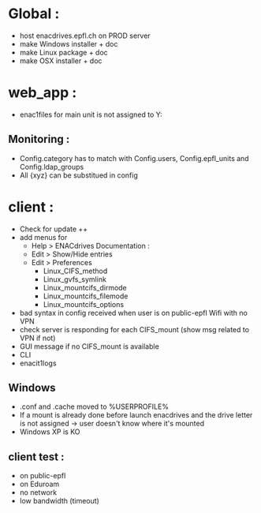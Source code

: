 
Global :
========

* host enacdrives.epfl.ch on PROD server
* make Windows installer + doc
* make Linux package + doc
* make OSX installer + doc


web_app :
=========

* enac1files for main unit is not assigned to Y:

Monitoring :
------------

* Config.category has to match with Config.users, Config.epfl_units and Config.ldap_groups
* All {xyz} can be substitued in config


client :
========

* Check for update ++
* add menus for
  + Help > ENACdrives Documentation : 
  + Edit > Show/Hide entries
  + Edit > Preferences
    + Linux_CIFS_method
    + Linux_gvfs_symlink
    + Linux_mountcifs_dirmode
    + Linux_mountcifs_filemode
    + Linux_mountcifs_options
* bad syntax in config received when user is on public-epfl Wifi with no VPN
* check server is responding for each CIFS_mount (show msg related to VPN if not)
* GUI message if no CIFS_mount is available
* CLI
* enacit1logs

Windows
-------

* .conf and .cache moved to %USERPROFILE%
* If a mount is already done before launch enacdrives and the drive letter is not assigned -> user doesn't know where it's mounted
* Windows XP is KO


client test :
-------------

* on public-epfl
* on Eduroam
* no network
* low bandwidth (timeout)
